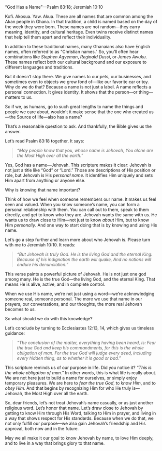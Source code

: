“God Has a Name”—Psalm 83:18; Jeremiah 10:10

Kofi. Akosua. Yaw. Akua. These are all names that are common among the Akan people in Ghana. In that tradition, a child is named based on the day of the week they were born. These names are not random—they carry meaning, identity, and cultural heritage. Even twins receive distinct names that help tell them apart and reflect their individuality.

In addition to these traditional names, many Ghanaians also have English names, often referred to as "Christian names." So, you’ll often hear combinations like *Stephen Agyeman*, *Reginald Dussi*, or *James Awuku*. These names reflect both our cultural background and our exposure to different languages and traditions.

But it doesn’t stop there. We give names to our pets, our businesses, and sometimes even to objects we grow fond of—like our favorite car or toy. Why do we do that? Because a name is not just a label. A name reflects a personal connection. It gives identity. It shows that the person—or thing—matters to us.

So if we, as humans, go to such great lengths to name the things and people we care about, wouldn’t it make sense that the one who created us—the Source of life—also has a name?

That’s a reasonable question to ask. And thankfully, the Bible gives us the answer.

Let’s read Psalm 83:18 together. It says:

> *“May people know that you, whose name is Jehovah, You alone are the Most High over all the earth.”*

Yes, God has a name—Jehovah. This scripture makes it clear: Jehovah is not just a title like “God” or “Lord.” Those are descriptions of His position or role, but Jehovah is His *personal name*. It identifies Him uniquely and sets Him apart from anything or anyone else.

Why is knowing that name important?

Think of how we feel when someone remembers our name. It makes us feel seen and valued. When you know someone’s name, you can form a personal relationship with them. You can call out to them, speak to them directly, and get to know who they are. Jehovah wants the same with us. He wants us to draw close to Him—not just to know *about* Him, but to know Him *personally*. And one way to start doing that is by knowing and using His name.

Let’s go a step further and learn more about who Jehovah is. Please turn with me to Jeremiah 10:10. It reads:

> *“But Jehovah is truly God. He is the living God and the eternal King. Because of his indignation the earth will quake, And no nations will endure his denunciation.”*

This verse paints a powerful picture of Jehovah. He is not just one god among many. He is the true God—the living God, and the eternal King. That means He is alive, active, and in complete control.

When we use His name, we’re not just using a word—we’re acknowledging someone real, someone personal. The more we use that name in our prayers, our conversations, and our thoughts, the more real Jehovah becomes to us.

So what should we do with this knowledge?

Let’s conclude by turning to Ecclesiastes 12:13, 14, which gives us timeless guidance:

> *“The conclusion of the matter, everything having been heard, is: Fear the true God and keep his commandments, for this is the whole obligation of man. For the true God will judge every deed, including every hidden thing, as to whether it is good or bad.”*

This scripture reminds us of our purpose in life. Did you notice it? *“This is the whole obligation of man.”* In other words, this is what life is really about. We are not here just to build a name for ourselves, or simply enjoy temporary pleasures. We are here to *fear the true God*, to *know Him*, and to *obey Him*. And that begins by recognizing Him for who He truly is—Jehovah, the Most High over all the earth.

So, dear friends, let’s not treat Jehovah’s name casually, or as just another religious word. Let’s honor that name. Let’s draw close to Jehovah by getting to know Him through His Word, talking to Him in prayer, and living in a way that shows respect for His standards. Because when we do that, we not only fulfill our purpose—we also gain Jehovah’s friendship and His approval, both now and in the future.

May we all make it our goal to know Jehovah by name, to love Him deeply, and to live in a way that brings glory to that name.